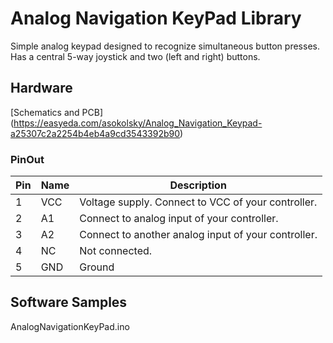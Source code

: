 # Analog Navigation KeyPad Library

Simple analog keypad designed to recognize simultaneous button presses.
Has a central 5-way joystick and two (left and right) buttons.

## Hardware

[Schematics and PCB] (https://easyeda.com/asokolsky/Analog_Navigation_Keypad-a25307c2a2254b4eb4a9cd3543392b90)

### PinOut

| Pin | Name | Description |
| --- | -----| -----|
|1|VCC| Voltage supply.  Connect to VCC of your controller.|	
|2|A1| Connect to analog input of your controller.|
|3|A2| Connect to another analog input of your controller.|
|4|NC| Not connected.|
|5|GND| Ground|

## Software Samples

AnalogNavigationKeyPad.ino

